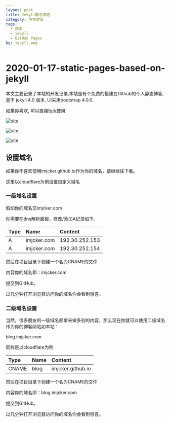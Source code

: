 ```yaml
---
layout: post
title: Jekyll静态博客
category: 博客建设
tags:
  - 博客
  - jekyll
  - GitHub Pages
bg: jekyll.png
---
```


# 2020-01-17-static-pages-based-on-jekyll

本文主要记录了本站的开发记录,本站是有个免费的搭建在Github的个人静态博客,基于 jekyll 4.0 版本, UI采用bootstrap 4.0.0.

如果你喜欢, 可以直接[fork](https://github.com/imjcker/imjcker.github.io)使用.

![site](../.gitbook/assets/blog.imjcker.com.index-1%20%281%29.png)

![site](../.gitbook/assets/blog.imjcker.com.index-2%20%281%29.png)

![site](../.gitbook/assets/blog.imjcker.com.post-1%20%281%29.png)

## 设置域名

如果你不喜欢使用imjcker.github.io作为你的域名，请继续往下看。

这里以cloudflare为例设置自定义域名

### 一级域名设置

假如你的域名交imjcker.com

你需要在dns解析面板，修改/添加A记录如下。

| Type | Name | Content |
| :--- | :--- | :--- |
| A | imjcker.com | 192.30.252.153 |
| A | imjcker.com | 192.30.252.154 |

然后在项目目录下创建一个名为CNAME的文件

内容你的域名即：imjcker.com

提交到GitHub。

过几分钟打开浏览器访问你的域名你会看到惊喜。

### 二级域名设置

当然，很多朋友的一级域名都拿来做多别的内容，那么现在你就可以使用二级域名作为你的博客网站如本站：

blog.imjcker.com

同样是以cloudflare为例

| Type | Name | Content |
| :--- | :--- | :--- |
| CNAME | blog | imjcker.github.io |

然后在项目目录下创建一个名为CNAME的文件

内容你的域名即：blog.imjcker.com

提交到GitHub。

过几分钟打开浏览器访问你的域名你会看到惊喜。

